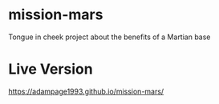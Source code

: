 # mission-mars
Tongue in cheek project about the benefits of a Martian base

# Live Version
https://adampage1993.github.io/mission-mars/
